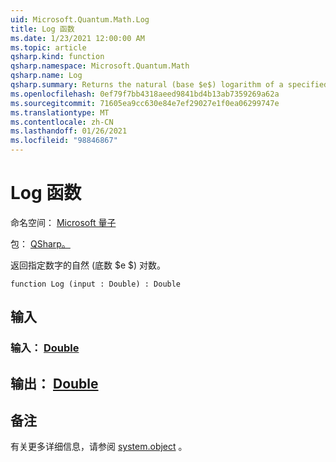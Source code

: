 ```yaml
---
uid: Microsoft.Quantum.Math.Log
title: Log 函数
ms.date: 1/23/2021 12:00:00 AM
ms.topic: article
qsharp.kind: function
qsharp.namespace: Microsoft.Quantum.Math
qsharp.name: Log
qsharp.summary: Returns the natural (base $e$) logarithm of a specified number.
ms.openlocfilehash: 0ef79f7bb4318aeed9841bd4b13ab7359269a62a
ms.sourcegitcommit: 71605ea9cc630e84e7ef29027e1f0ea06299747e
ms.translationtype: MT
ms.contentlocale: zh-CN
ms.lasthandoff: 01/26/2021
ms.locfileid: "98846867"
---
```

# <a name="log-function"></a>Log 函数

命名空间： [Microsoft 量子](xref:Microsoft.Quantum.Math)

包： [QSharp。](https://nuget.org/packages/Microsoft.Quantum.QSharp.Core)


返回指定数字的自然 (底数 $e $) 对数。

```qsharp
function Log (input : Double) : Double
```


## <a name="input"></a>输入

### <a name="input--double"></a>输入： [Double](xref:microsoft.quantum.lang-ref.double)





## <a name="output--double"></a>输出： [Double](xref:microsoft.quantum.lang-ref.double)



## <a name="remarks"></a>备注

有关更多详细信息，请参阅 [system.object](https://docs.microsoft.com/dotnet/api/system.math.log) 。